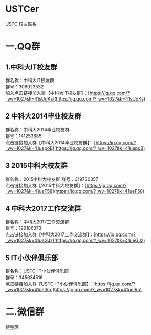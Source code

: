 # USTCer
USTC 校友联系

# 一.QQ群
## 1.中科大IT校友群
群名称：中科大IT校友群   
群号：306023532  
加入点击链接加入群【中科大IT校友群】：[https://jq.qq.com/?_wv=1027&k=41sUdKs](https://jq.qq.com/?_wv=1027&k=41sUdKs)

## 2 中科大2014毕业校友群
群名称：中科大2014毕业校友群   
群号：141253885  
点击链接加入群【中科大2014毕业校友群】：[https://jq.qq.com/?_wv=1027&k=41uepoB](https://jq.qq.com/?_wv=1027&k=41uepoB)


## 3 2015中科大校友群
群名称：2015中科大校友群 
群号：319730357  
点击链接加入群【2015中科大校友群】：[https://jq.qq.com/?_wv=1027&k=41ueF58](https://jq.qq.com/?_wv=1027&k=41ueF58)

## 4 中科大2017工作交流群
群名称：中科大2017工作交流群    
群号：129186373  
点击链接加入群【中科大2017工作交流群】：[https://jq.qq.com/?_wv=1027&k=41ueGJz](https://jq.qq.com/?_wv=1027&k=41ueGJz)

## 5 IT小伙伴俱乐部
群名称：USTC-IT小伙伴俱乐部    
群号：345634516  
点击链接加入群【USTC-IT小伙伴俱乐部】：[https://jq.qq.com/?_wv=1027&k=41ueIRo](https://jq.qq.com/?_wv=1027&k=41ueIRo)


# 二.微信群

待整理